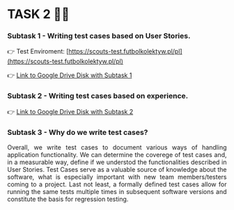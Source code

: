 # TASK 2 ✍🏻

### Subtask 1 - Writing test cases based on User Stories.
👉 Test Enviroment:  [https://scouts-test.futbolkolektyw.pl/pl](https://scouts-test.futbolkolektyw.pl/pl)

👉 [Link to Google Drive Disk with Subtask 1](https://docs.google.com/spreadsheets/d/1mJdOEuRZ12kF0vo1M6Y5Y8ND3Ea848wuDf9D3GK81ZI/edit#gid=883793615)

### Subtask 2 - Writing test cases based on experience.
👉 [Link to Google Drive Disk with Subtask 2](https://docs.google.com/spreadsheets/d/1Kgrs6vua1t3s0_tSLCdkq2qyzVyQu4uH1WcZPEnx2J0/edit#gid=0)

### Subtask 3 - Why do we write test cases?
<p align=justify> Overall, we write test cases to document various ways of handling application functionality. We can determine the coverege of test cases and, in a measurable way, define if we understod the functionalities described in User Stories. Test Cases serve as a valuable source of knowledge about the software, what is especially important with new team members/testers coming to a project. Last not least, a formally defined test cases allow for running the same tests multiple times in subsequent software versions and constitute the basis for regression testing. </p>
